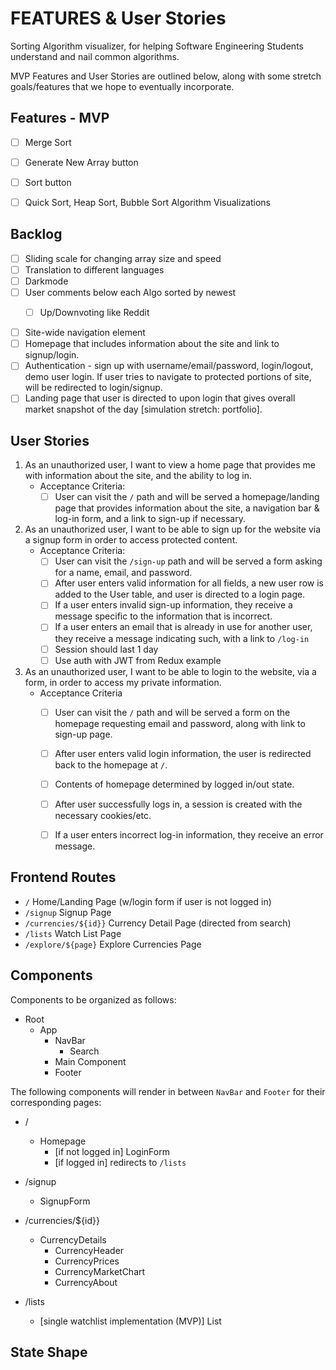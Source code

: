 # FEATURES & User Stories
Sorting Algorithm visualizer, for helping Software Engineering Students understand and nail common algorithms.

MVP Features and User Stories are outlined below, along with some stretch goals/features that we hope to eventually incorporate.

## Features - MVP
- [ ] Merge Sort
- [ ] Generate New Array button
- [ ] Sort button
- [ ] Quick Sort, Heap Sort, Bubble Sort Algorithm Visualizations


## Backlog
- [ ] Sliding scale for changing array size and speed
- [ ] Translation to different languages
- [ ] Darkmode
- [ ] User comments below each Algo sorted by newest
    - [ ] Up/Downvoting like Reddit


<!-- OLD -->
- [ ] Site-wide navigation element
- [ ] Homepage that includes information about the site and link to signup/login.
- [ ] Authentication - sign up with username/email/password, login/logout, demo user login. If user tries to navigate to protected portions of site, will be redirected to login/signup.
- [ ] Landing page that user is directed to upon login that gives overall market snapshot of the day [simulation stretch: portfolio].
<!-- end OLD -->


## User Stories
1. As an unauthorized user, I want to view a home page that provides me with information about the site, and the ability to log in.
    - Acceptance Criteria:
        - [ ] User can visit the `/` path and will be served a homepage/landing page that provides information about the site, a navigation bar & log-in form, and a link to sign-up if necessary.
1. As an unauthorized user, I want to be able to sign up for the website via a signup form in order to access protected content.
    - Acceptance Criteria:
        - [ ] User can visit the `/sign-up` path and will be served a form asking for a name, email, and password.
        - [ ] After user enters valid information for all fields, a new user row is added to the User table, and user is directed to a login page.
        - [ ] If a user enters invalid sign-up information, they receive a message specific to the information that is incorrect.
        - [ ] If a user enters an email that is already in use for another user, they receive a message indicating such, with a link to `/log-in`
        - [ ] Session should last 1 day
        - [ ] Use auth with JWT from Redux example
1. As an unauthorized user, I want to be able to login to the website, via a form, in order to access my private information.
    - Acceptance Criteria
        - [ ] User can visit the `/` path and will be served a form on the homepage requesting email and password, along with link to sign-up page.
        - [ ] After user enters valid login information, the user is redirected back to the homepage at `/`.
        - [ ] Contents of homepage determined by logged in/out state.
        - [ ] After user successfully logs in, a session is created with the necessary cookies/etc.
        - [ ] If a user enters incorrect log-in information, they receive an error message.


## Frontend Routes
- `/` Home/Landing Page (w/login form if user is not logged in)
- `/signup` Signup Page
- `/currencies/${id}}` Currency Detail Page (directed from search)
- `/lists` Watch List Page
- `/explore/${page}` Explore Currencies Page

## Components
Components to be organized as follows:
- Root
    - App
        - NavBar
            - Search
        - Main Component
        - Footer

The following components will render in between `NavBar` and `Footer` for their corresponding pages:
- /
    - Homepage
        - [if not logged in] LoginForm
        - [if logged in] redirects to `/lists`

- /signup
    - SignupForm

- /currencies/${id}}
    - CurrencyDetails
        - CurrencyHeader
        - CurrencyPrices
        - CurrencyMarketChart
        - CurrencyAbout

- /lists
    - [single watchlist implementation (MVP)] List


## State Shape
